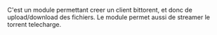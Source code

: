 C'est un module permettant creer un client bittorent, et donc de upload/download des fichiers.
Le module permet aussi de streamer le torrent telecharge.
